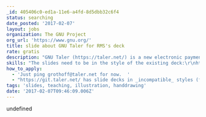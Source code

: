 ```yaml
---
_id: 405406c0-ed1a-11e6-a4fd-8d5dbb32c6f4
status: searching
date_posted: '2017-02-07'
layout: jobs
organization: The GNU Project
org_url: 'https://www.gnu.org/'
title: slide about GNU Taler for RMS's deck
rate: gratis
description: "GNU Taler (https://taler.net/) is a new electronic payment system, and RMS would like to have 1-3 slides to show while he is talking about it when giving talks.\r\n\r\nWe have some ideas of what to show/draw, but creative ideas are welcome as well. The key point is to show that the person paying is anonymous, while the person receiving the money is transparent to the government."
skills: "The slides need to be in the style of the existing deck:\r\nhttps://static.fsf.org/nosvn/RMS_updated_FS_TEDx_slideshow.odp"
how_to_apply:
  - 'Just ping grothoff@taler.net for now.  '
  - "https://git.taler.net/ has slide decks in _incompatible_ styles (for RMS) in the 'marketing.git' repository. \r\n$ git clone git://taler.net/marketing\r\n\r\nNote that you will need pdflatex to generate PDFs..."
tags: 'slides, teaching, illustration, handdrawing'
date: '2017-02-07T09:46:09.006Z'
---
```

undefined

